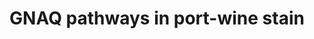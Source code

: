 ---
annotations:
- id: DOID:178
  parent: cardiovascular system disease
  type: Disease Ontology
  value: vascular disease
- id: CL:0000115
  parent: native cell
  type: Cell Type Ontology
  value: endothelial cell
- id: DOID:1271
  parent: cardiovascular system disease
  type: Disease Ontology
  value: capillary disease
- id: DOID:0111563
  parent: cardiovascular system disease
  type: Disease Ontology
  value: Sturge-Weber syndrome
authors:
- Eweitz
- AlexanderPico
- Egonw
citedin: ''
communities: []
description: Port-wine stains are caused by somatic, mosaic mutations in the GNAQ
  gene.  The pathogenic variant is usually a p.R183Q (c.G548A) mutation in guanine
  nucleotide binding protein alpha subunit q (GNAQ), primarily expressed in endothelial
  cells.  This pathway shows predicted downstream targets of GNAQ that have been implicated
  in cell proliferation and survival, which leads to angiogenesis and capillary overgrowth.  The
  resulting capillary malformation (CM) causes visibly pink, dark red, or purple discoloration
  of skin. Such "port wine stain" (PWS) of the skin is usually apparent at birth.  It
  has a prevalence of 3-5 children per 1000 live births.  PWS lesions, also known
  as nevus flammeus, are permanent but treatable by laser and topical therapies.  In
  approximately 1 in 50,000 newborns, PWS is associated with Sturge-Weber syndrome
  (SWS), a more serious condition that has symptoms including glaucoma, seizures,
  and developmental delay.  This diagram is based on figure 2 in Van Trigt et al.
  (2022).
last-edited: 2024-02-22
ndex: null
organisms:
- Homo sapiens
redirect_from:
- /index.php/Pathway:WP5437
- /instance/WP5437
- /instance/WP5437_r128750
revision: r128750
schema-jsonld:
- '@context': https://schema.org/
  '@id': https://wikipathways.github.io/pathways/WP5437.html
  '@type': Dataset
  creator:
    '@type': Organization
    name: WikiPathways
  description: Port-wine stains are caused by somatic, mosaic mutations in the GNAQ
    gene.  The pathogenic variant is usually a p.R183Q (c.G548A) mutation in guanine
    nucleotide binding protein alpha subunit q (GNAQ), primarily expressed in endothelial
    cells.  This pathway shows predicted downstream targets of GNAQ that have been
    implicated in cell proliferation and survival, which leads to angiogenesis and
    capillary overgrowth.  The resulting capillary malformation (CM) causes visibly
    pink, dark red, or purple discoloration of skin. Such "port wine stain" (PWS)
    of the skin is usually apparent at birth.  It has a prevalence of 3-5 children
    per 1000 live births.  PWS lesions, also known as nevus flammeus, are permanent
    but treatable by laser and topical therapies.  In approximately 1 in 50,000 newborns,
    PWS is associated with Sturge-Weber syndrome (SWS), a more serious condition that
    has symptoms including glaucoma, seizures, and developmental delay.  This diagram
    is based on figure 2 in Van Trigt et al. (2022).
  keywords:
  - AKT
  - AMOT
  - G-beta
  - G-gamma
  - GNAQ
  - MAP2K1
  - MAP2K2
  - MAP2K3
  - MAP2K4
  - MAP2K5
  - MAP2K6
  - MAP2K7
  - MAPK1
  - MAPK3
  - MTOR
  - NFKB1
  - PDPK1
  - PI3K
  - RAC1
  - RAF1
  - RHOA
  - TRIO
  - YAP1
  license: CC0
  name: GNAQ pathways in port-wine stain
seo: CreativeWork
title: GNAQ pathways in port-wine stain
wpid: WP5437
---